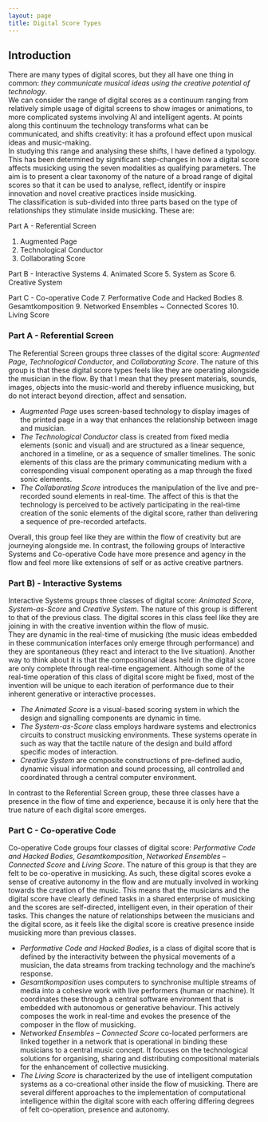 ```yaml
---
layout: page
title: Digital Score Types
---
```


## Introduction

There are many types of digital scores, but they all have one thing in common: *they communicate musical ideas using the creative potential of technology*. \
We can consider the range of digital scores as a continuum ranging from relatively simple usage of digital screens to show images or animations, to more complicated systems involving AI and intelligent agents. 
At points along this continuum the technology transforms what can be communicated, and shifts creativity: it has a profound effect upon musical ideas and music-making.\
In studying this range and analysing these shifts, I have defined a typology. This has been determined by significant step-changes in how a digital score affects musicking using the seven modalities as qualifying parameters. 
The aim is to present a clear taxonomy of the nature of a broad range of digital scores so that it can be used to analyse, reflect, identify or inspire innovation and novel creative practices inside musicking. \
The classification is sub-divided into three parts based on the type of relationships they stimulate inside musicking. These are:

Part A - Referential Screen 
1.	Augmented Page
2.	Technological Conductor
3.	Collaborating Score

Part B - Interactive Systems
4.	Animated Score
5.	System as Score
6.	Creative System

Part C - Co-operative Code 
7.	Performative Code and Hacked Bodies
8.	Gesamtkomposition
9.	Networked Ensembles ~ Connected Scores
10.	Living Score


### Part A - Referential Screen 
The Referential Screen groups three classes of the digital score: *Augmented Page*, *Technological Conductor*, and *Collaborating Score*. 
The nature of this group is that these digital score types feels like they are operating alongside the musician in the flow. 
By that I mean that they present materials, sounds, images, objects into the music-world and thereby influence musicking, but do not interact beyond direction, affect and sensation. 
- *Augmented Page* uses screen-based technology to display images of the printed page in a way that enhances the relationship between image and musician. 
- *The Technological Conductor* class is created from fixed media elements (sonic and visual) and are structured as a linear sequence, anchored in a timeline, or as a sequence of smaller timelines. The sonic elements of this class are the primary communicating medium with a corresponding visual component operating as a map through the fixed sonic elements. 
- *The Collaborating Score* introduces the manipulation of the live and pre-recorded sound elements in real-time. The affect of this is that the technology is perceived to be actively participating in the real-time creation of the sonic elements of the digital score, rather than delivering a sequence of pre-recorded artefacts. 

Overall, this group feel like they are within the flow of creativity but are journeying alongside me. In contrast, the following groups of Interactive Systems and Co-operative Code have more presence and agency in the flow and feel more like extensions of self or as active creative partners.

### Part B) - Interactive Systems 
Interactive Systems groups three classes of digital score: *Animated Score*, *System-as-Score* and *Creative System*. 
The nature of this group is different to that of the previous class. The digital scores in this class feel like they are joining in with the creative invention within the flow of music.  
They are dynamic in the real-time of musicking (the music ideas embedded in these communication interfaces only emerge through performance) and they are spontaneous (they react and interact to the live situation). 
Another way to think about it is that the compositional ideas held in the digital score are only complete through real-time engagement. 
Although some of the real-time operation of this class of digital score might be fixed, most of the invention will be unique to each iteration of performance due to their inherent generative or interactive processes. 	
- *The Animated Score* is a visual-based scoring system in which the design and signalling components are dynamic in time. 
- *The System-as-Score* class employs hardware systems and electronics circuits to construct musicking environments. These systems operate in such as way that the tactile nature of the design and build afford specific modes of interaction. 
- *Creative System* are composite constructions of pre-defined audio, dynamic visual information and sound processing, all controlled and coordinated through a central computer environment. 

In contrast to the Referential Screen group, these three classes have a presence in the flow of time and experience, because it is only here that the true nature of each digital score emerges.

### Part C - Co-operative Code
Co-operative Code groups four classes of digital score: *Performative Code and Hacked Bodies*, *Gesamtkomposition*, *Networked Ensembles – Connected Score* and *Living Score*. 
The nature of this group is that they are felt to be co-operative in musicking. As such, these digital scores evoke a sense of creative autonomy in the flow and are mutually involved in working towards the creation of the music. 
This means that the musicians and the digital score have clearly defined tasks in a shared enterprise of musicking and the scores are self-directed, intelligent even, in their operation of their tasks. 
This changes the nature of relationships between the musicians and the digital score, as it feels like the digital score is creative presence inside musicking more than previous classes. 
- *Performative Code and Hacked Bodies*, is a class of digital score that is defined by the interactivity between the physical movements of a musician, the data streams from tracking technology and the machine’s response. 
- *Gesamtkomposition* uses computers to synchronise multiple streams of media into a cohesive work with live performers (human or machine). It coordinates these through a central software environment that is embedded with autonomous or generative behaviour. This actively composes the work in real-time and evokes the presence of the composer in the flow of musicking. 
- *Networked Ensembles – Connected Score* co-located performers are linked together in a network that is operational in binding these musicians to a central music concept. It focuses on the technological solutions for organising, sharing and distributing compositional materials for the enhancement of collective musicking. 
- *The Living Score* is characterized by the use of intelligent computation systems as a co-creational other inside the flow of musicking. There are several different approaches to the implementation of computational intelligence within the digital score with each offering differing degrees of felt co-operation, presence and autonomy.
